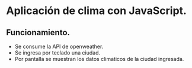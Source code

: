 # Aplicación de clima con JavaScript.

## Funcionamiento.
- Se consume la API de openweather.
- Se ingresa por teclado una ciudad.
- Por pantalla se muestran los datos climaticos de la ciudad ingresada.
